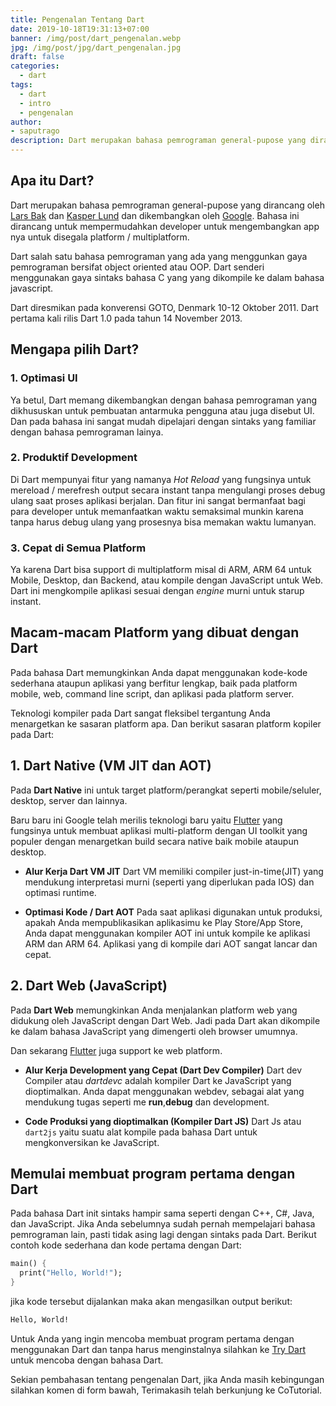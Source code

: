 ```yaml
---
title: Pengenalan Tentang Dart
date: 2019-10-18T19:31:13+07:00
banner: /img/post/dart_pengenalan.webp
jpg: /img/post/jpg/dart_pengenalan.jpg
draft: false
categories:
  - dart
tags:
  - dart
  - intro
  - pengenalan
author: 
- saputrago  
description: Dart merupakan bahasa pemrograman general-pupose yang dirancang oleh Lars Bak dan Kasper Lund dan dikembangkan oleh Google.
---
```


## Apa itu Dart?
Dart merupakan bahasa pemrograman general-pupose yang dirancang oleh [Lars Bak](https://en.wikipedia.org/wiki/Lars_Bak_(computer_programmer)) dan [Kasper Lund](http://verdich.dk/kasper/) dan dikembangkan oleh [Google](https://google.com). Bahasa ini dirancang untuk mempermudahkan developer untuk mengembangkan app nya untuk disegala platform / multiplatform. 

Dart salah satu bahasa pemrograman yang ada yang menggunkan gaya pemrograman bersifat object oriented atau OOP. Dart senderi menggunakan gaya sintaks bahasa C yang yang dikompile ke dalam bahasa javascript. 

Dart diresmikan pada konverensi GOTO, Denmark 10-12 Oktober 2011. Dart pertama kali rilis Dart 1.0 pada tahun 14 November 2013. 

## Mengapa pilih Dart?

### 1. Optimasi UI
Ya betul, Dart memang dikembangkan dengan bahasa pemrograman yang dikhususkan untuk pembuatan antarmuka pengguna atau juga disebut UI. Dan pada bahasa ini sangat mudah dipelajari dengan sintaks yang familiar dengan bahasa pemrograman lainya.

### 2. Produktif Development
Di Dart mempunyai fitur yang namanya *Hot Reload* yang fungsinya untuk mereload / merefresh output secara instant tanpa mengulangi proses debug ulang saat proses aplikasi berjalan. Dan fitur ini sangat bermanfaat bagi para developer untuk memanfaatkan waktu semaksimal munkin karena tanpa harus debug ulang yang prosesnya bisa memakan waktu lumanyan.

### 3. Cepat di Semua Platform
Ya karena Dart bisa support di multiplatform misal di ARM, ARM 64 untuk Mobile, Desktop, dan Backend, atau kompile dengan JavaScript untuk Web. Dart ini mengkompile aplikasi sesuai dengan *engine* murni untuk starup instant. 

## Macam-macam Platform yang dibuat dengan Dart
Pada bahasa Dart memungkinkan Anda dapat menggunakan kode-kode sederhana ataupun aplikasi yang berfitur lengkap, baik pada platform mobile, web, command line script, dan aplikasi pada platform server.

Teknologi kompiler pada Dart sangat fleksibel tergantung Anda menargetkan ke sasaran platform apa. Dan berikut sasaran platform kopiler pada Dart:

## 1. Dart Native (VM JIT dan AOT)
Pada **Dart Native** ini untuk target platform/perangkat seperti mobile/seluler, desktop, server dan lainnya. 

Baru baru ini Google telah merilis teknologi baru yaitu [Flutter](https://flutter.dev) yang fungsinya untuk membuat aplikasi multi-platform dengan UI toolkit yang populer dengan menargetkan build secara native baik mobile ataupun desktop.

  - **Alur Kerja Dart VM JIT**
  Dart VM memiliki compiler just-in-time(JIT) yang mendukung interpretasi murni (seperti yang diperlukan pada IOS) dan optimasi runtime.

  - **Optimasi Kode / Dart AOT**
  Pada saat aplikasi digunakan untuk produksi, apakah Anda mempublikasikan aplikasimu ke Play Store/App Store, Anda dapat menggunakan kompiler AOT ini untuk kompile ke aplikasi ARM dan ARM 64. Aplikasi yang di kompile dari AOT sangat lancar dan cepat. 

## 2. Dart Web (JavaScript)
Pada **Dart Web** memungkinkan Anda menjalankan platform web yang didukung oleh JavaScript dengan Dart Web. Jadi pada Dart akan dikompile ke dalam bahasa JavaScript yang dimengerti oleh browser umumnya.

Dan sekarang [Flutter](https://flutter.dev/web) juga support ke web platform. 
  
  - **Alur Kerja Development yang Cepat (Dart Dev Compiler)** Dart dev Compiler atau *dartdevc* adalah kompiler Dart ke JavaScript yang dioptimalkan. Anda dapat menggunakan webdev, sebagai alat yang mendukung tugas seperti me **run**,**debug** dan development.  
  
  - **Code Produksi yang dioptimalkan (Kompiler Dart JS)** Dart Js atau `dart2js` yaitu suatu alat kompile pada bahasa Dart untuk mengkonversikan ke JavaScript.

## Memulai membuat program pertama dengan Dart

Pada bahasa Dart init sintaks hampir sama seperti dengan C++, C#, Java, dan JavaScript. Jika Anda sebelumnya sudah pernah mempelajari bahasa pemrograman lain, pasti tidak asing lagi dengan sintaks pada Dart. Berikut contoh kode sederhana  dan kode pertama dengan Dart:

```dart
main() {
  print("Hello, World!");
}
```

jika kode tersebut dijalankan maka akan mengasilkan output berikut:

```bash
Hello, World!
```

Untuk Anda yang ingin mencoba membuat program pertama dengan menggunakan Dart dan tanpa harus menginstalnya silahkan ke [Try Dart](https://dart.dev/#try-dart) untuk mencoba dengan bahasa Dart.

Sekian pembahasan tentang pengenalan Dart, jika Anda masih kebingungan silahkan komen di form bawah, Terimakasih telah berkunjung ke CoTutorial.